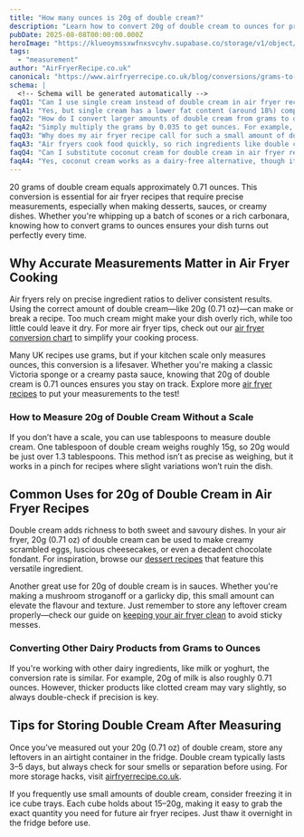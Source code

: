 ```yaml
---
title: "How many ounces is 20g of double cream?"
description: "Learn how to convert 20g of double cream to ounces for precise air fryer recipes. Get accurate measurements in seconds!"
pubDate: 2025-08-08T00:00:00.000Z
heroImage: "https://klueoymssxwfnxsvcyhv.supabase.co/storage/v1/object/public/Shmucket/how-many-ounces-is-20g-of-double-cream.webp"
tags:
  - "measurement"
author: "AirFryerRecipe.co.uk"
canonical: "https://www.airfryerrecipe.co.uk/blog/conversions/grams-to-ounces/how-many-ounces-is-20g-of-double-cream"
schema: |
  <!-- Schema will be generated automatically -->
faqQ1: "Can I use single cream instead of double cream in air fryer recipes?"
faqA1: "Yes, but single cream has a lower fat content (around 18%) compared to double cream (48%). This means it won’t whip as well and may result in a less rich texture. For best results, stick to double cream unless the recipe specifies otherwise."
faqQ2: "How do I convert larger amounts of double cream from grams to ounces?"
faqA2: "Simply multiply the grams by 0.035 to get ounces. For example, 100g of double cream equals 3.5 ounces. This rule applies to all weights, making it easy to scale recipes up or down for your air fryer."
faqQ3: "Why does my air fryer recipe call for such a small amount of double cream?"
faqA3: "Air fryers cook food quickly, so rich ingredients like double cream are often used sparingly to avoid overpowering the dish. A little goes a long way in enhancing flavour and moisture without making the meal too heavy."
faqQ4: "Can I substitute coconut cream for double cream in air fryer recipes?"
faqA4: "Yes, coconut cream works as a dairy-free alternative, though it will add a slight coconut flavour. Use the same weight (20g or 0.71 oz) for a similar consistency, but adjust seasonings to balance the taste."
---
```

<p>20 grams of double cream equals approximately 0.71 ounces. This conversion is essential for air fryer recipes that require precise measurements, especially when making desserts, sauces, or creamy dishes. Whether you're whipping up a batch of scones or a rich carbonara, knowing how to convert grams to ounces ensures your dish turns out perfectly every time.</p>  

<h2>Why Accurate Measurements Matter in Air Fryer Cooking</h2>  
<p>Air fryers rely on precise ingredient ratios to deliver consistent results. Using the correct amount of double cream—like 20g (0.71 oz)—can make or break a recipe. Too much cream might make your dish overly rich, while too little could leave it dry. For more air fryer tips, check out our <a href=https://www.airfryerrecipe.co.uk/air-fryer-conversion-chart>air fryer conversion chart</a> to simplify your cooking process.</p>  

<p>Many UK recipes use grams, but if your kitchen scale only measures ounces, this conversion is a lifesaver. Whether you're making a classic Victoria sponge or a creamy pasta sauce, knowing that 20g of double cream is 0.71 ounces ensures you stay on track. Explore more <a href=https://www.airfryerrecipe.co.uk/recipes>air fryer recipes</a> to put your measurements to the test!</p>  

<h3>How to Measure 20g of Double Cream Without a Scale</h3>  
<p>If you don’t have a scale, you can use tablespoons to measure double cream. One tablespoon of double cream weighs roughly 15g, so 20g would be just over 1.3 tablespoons. This method isn’t as precise as weighing, but it works in a pinch for recipes where slight variations won’t ruin the dish.</p>  

<h2>Common Uses for 20g of Double Cream in Air Fryer Recipes</h2>  
<p>Double cream adds richness to both sweet and savoury dishes. In your air fryer, 20g (0.71 oz) of double cream can be used to make creamy scrambled eggs, luscious cheesecakes, or even a decadent chocolate fondant. For inspiration, browse our <a href=https://www.airfryerrecipe.co.uk/recipe-category/dessert>dessert recipes</a> that feature this versatile ingredient.</p>  

<p>Another great use for 20g of double cream is in sauces. Whether you're making a mushroom stroganoff or a garlicky dip, this small amount can elevate the flavour and texture. Just remember to store any leftover cream properly—check our guide on <a href=https://www.airfryerrecipe.co.uk/air-fryer-cleaner>keeping your air fryer clean</a> to avoid sticky messes.</p>  

<h3>Converting Other Dairy Products from Grams to Ounces</h3>  
<p>If you're working with other dairy ingredients, like milk or yoghurt, the conversion rate is similar. For example, 20g of milk is also roughly 0.71 ounces. However, thicker products like clotted cream may vary slightly, so always double-check if precision is key.</p>  

<h2>Tips for Storing Double Cream After Measuring</h2>  
<p>Once you’ve measured out your 20g (0.71 oz) of double cream, store any leftovers in an airtight container in the fridge. Double cream typically lasts 3–5 days, but always check for sour smells or separation before using. For more storage hacks, visit <a href=https://www.airfryerrecipe.co.uk>airfryerrecipe.co.uk</a>.</p>  

<p>If you frequently use small amounts of double cream, consider freezing it in ice cube trays. Each cube holds about 15–20g, making it easy to grab the exact quantity you need for future air fryer recipes. Just thaw it overnight in the fridge before use.</p>
